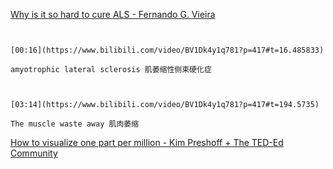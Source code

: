 [Why is it so hard to cure ALS - Fernando G. Vieira](https://www.bilibili.com/video/BV1Dk4y1q781?p=417)

```ad-note


[00:16](https://www.bilibili.com/video/BV1Dk4y1q781?p=417#t=16.485833)

amyotrophic lateral sclerosis 肌萎缩性侧束硬化症

```
```ad-note


[03:14](https://www.bilibili.com/video/BV1Dk4y1q781?p=417#t=194.5735)

The muscle waste away 肌肉萎缩

```

[How to visualize one part per million - Kim Preshoff + The TED-Ed Community](https://www.bilibili.com/video/BV1Dk4y1q781?p=418)

